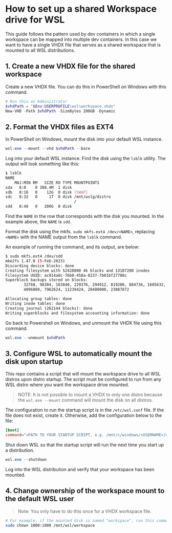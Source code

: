 # How to set up a shared Workspace drive for WSL

This guide follows the pattern used by dev containers in which a single workspace can be mapped into multiple dev containers. In this case we want to have a single VHDX file that serves as a shared workspace that is mounted to all WSL distributions.

## 1. Create a new VHDX file for the shared workspace

Create a new VHDX file. You can do this in PowerShell on Windows with this command.

```PowerShell
# Run this as Administrator
$vhdPath = "$Env:USERPROFILE\wsl\workspace.vhdx"
New-VHD -Path $vhdPath -SizeBytes 200GB -Dynamic
```

## 2. Format the VHDX files as EXT4

In PowerShell on Windows, mount the disk into your default WSL instance.

```PowerShell
wsl.exe --mount --vhd $vhdPath --bare
```

Log into your default WSL instance. Find the disk using the `lsblk` utility. The output will look something like this:

```BASH
$ lsblk
NAME
    MAJ:MIN RM   SIZE RO TYPE MOUNTPOINTS
sda   8:0    0 388.4M  1 disk
sdb   8:16   0    12G  0 disk [SWAP]
sdc   8:32   0     1T  0 disk /mnt/wslg/distro
                              /
sdd   8:48   0   200G  0 disk
```

Find the `NAME` in the row that corresponds with the disk you mounted. In the example above, the `NAME` is `sdd`.

Format the disk using the mkfs. `sudo mkfs.ext4 /dev/<NAME>`, replacing `<NAME>` with the NAME output from the `lsblk` command.

An example of running the command, and its output, are below:

```BASH
$ sudo mkfs.ext4 /dev/sdd
mke2fs 1.47.0 (5-Feb-2023)
Discarding device blocks: done
Creating filesystem with 52428800 4k blocks and 13107200 inodes
Filesystem UUID: ac914a8c-76b0-458a-8237-7b01bf27788c
Superblock backups stored on blocks:
        32768, 98304, 163840, 229376, 294912, 819200, 884736, 1605632, 2654208,
        4096000, 7962624, 11239424, 20480000, 23887872

Allocating group tables: done
Writing inode tables: done
Creating journal (262144 blocks): done
Writing superblocks and filesystem accounting information: done
```

Go back to Powershell on Windows, and unmount the VHDX file using this command.

```PowerShell
wsl.exe --unmount $vhdPath
```

## 3. Configure WSL to automatically mount the disk upon startup

This repo contains a script that will mount the workspace drive to all WSL distros upon distro startup. The script must be configured to run from any WSL distro where you want the workspace drive mounted.

> NOTE: It is not possible to mount a VHDX to only one distro because the `wsl.exe --mount` command will mount the disk on all distros.

The configuration to run the startup script is in the `/etc/wsl.conf` file. If the file does not exist, create it. Otherwise, add the configuration below to the file:

```INI
[boot]
command="<PATH TO YOUR STARTUP SCRIPT, e.g. /mnt/c/windows/<USERNAME>/dotfiles/wsl/wsl_startup.sh>"
```

Shut down WSL so that the startup script will run the next time you start up a distribution.

```PowerShell
wsl.exe --shutdown
```

Log into the WSL distribution and verify that your workspace has been mounted.

## 4. Change ownership of the workspace mount to the default WSL user

> Note: You only have to do this once for a VHDX workspace file.

```BASH
# For example, if the mounted disk is named "workspace", run this command.
sudo chown 1000:1000 /mnt/wsl/workspace
```
